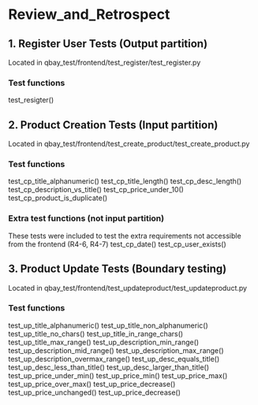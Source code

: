# Review_and_Retrospect

## 1. Register User Tests (Output partition)
Located in qbay_test/frontend/test_register/test_register.py

### Test functions
test_resigter()

## 2. Product Creation Tests (Input partition)
Located in qbay_test/frontend/test_create_product/test_create_product.py

### Test functions
test_cp_title_alphanumeric()
test_cp_title_length()
test_cp_desc_length()
test_cp_description_vs_title()
test_cp_price_under_10()
test_cp_product_is_duplicate()

### Extra test functions (not input partition)
These tests were included to test the extra requirements not accessible from the frontend (R4-6, R4-7)
test_cp_date()
test_cp_user_exists()

## 3. Product Update Tests (Boundary testing)
Located in qbay_test/frontend/test_updateproduct/test_updateproduct.py

### Test functions
test_up_title_alphanumeric()
test_up_title_non_alphanumeric()
test_up_title_no_chars()
test_up_title_in_range_chars()
test_up_title_max_range()
test_up_description_min_range()
test_up_description_mid_range()
test_up_description_max_range()
test_up_description_overmax_range()
test_up_desc_equals_title()
test_up_desc_less_than_title()
test_up_desc_larger_than_title()
test_up_price_under_min()
test_up_price_min()
test_up_price_max()
test_up_price_over_max()
test_up_price_decrease()
test_up_price_unchanged()
test_up_price_decrease()

